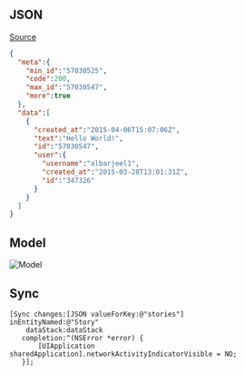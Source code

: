 ## JSON

[Source](https://news.layervault.com/?format=json)

```json
{
  "meta":{
    "min_id":"57030525",
    "code":200,
    "max_id":"57030547",
    "more":true
  },
  "data":[
    {
      "created_at":"2015-04-06T15:07:06Z",
      "text":"Hello World!",
      "id":"57030547",
      "user":{
        "username":"albarjeel1",
        "created_at":"2015-03-28T13:01:31Z",
        "id":"347326"
      }
    }
  ]
}
```

## Model

![Model](https://raw.githubusercontent.com/hyperoslo/Sync/master/Examples/DesignerNews/Images/designer-news-model.png)

## Sync

```objc
[Sync changes:[JSON valueForKey:@"stories"]
inEntityNamed:@"Story"
    dataStack:dataStack
   completion:^(NSError *error) {
       [UIApplication sharedApplication].networkActivityIndicatorVisible = NO;
   }];
```
